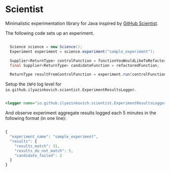 # Scientist

Minimalistic experimentation library for Java inspired by [GitHub Scientist](https://github.com/github/scientist).

The following code sets up an experiment.

```java

  Science science = new Science();
  Experiment experiment = science.experiment("sample_experiment");

  Supplier<ReturnType> controlFunction = functionYouWouldLikeToRefactor;
  final Supplier<ReturnType> candidateFunction = refactoredFunction;

  ReturnType resultFromControlFunction = experiment.run(controlFunction, candidateFunction);

```

Setup the `INFO` log level for `io.github.ilyazinkovich.scientist.ExperimentResultsLogger`.

```xml

<logger name="io.github.ilyazinkovich.scientist.ExperimentResultsLogger" level="INFO" />

```

And observe experiment aggregate results logged each 5 minutes in the following format (in one line):

```js

{
  "experiment_name": "sample_experiment",
  "results": {
    "results_match": 31,
    "results_do_not_match": 5,
    "candidate_failed": 2
  }
}

```
